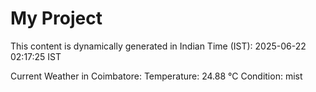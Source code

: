 # My Project

This content is dynamically generated in Indian Time (IST): 2025-06-22 02:17:25 IST


Current Weather in Coimbatore:
Temperature: 24.88 °C
Condition: mist
